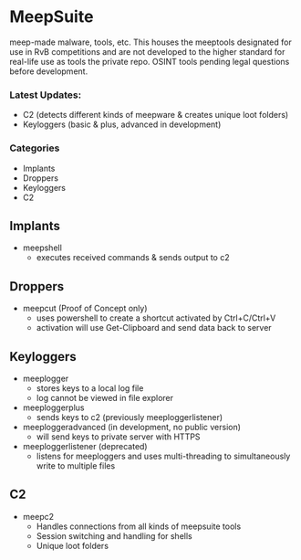 # MeepSuite
meep-made malware, tools, etc. 
This houses the meeptools designated for use in RvB competitions and are not developed to the higher standard for real-life use as tools the private repo. 
OSINT tools pending legal questions before development. 

### Latest Updates:
- C2 (detects different kinds of meepware & creates unique loot folders)
- Keyloggers (basic & plus, advanced in development)
### Categories
- Implants
- Droppers
- Keyloggers
- C2

## Implants
- meepshell
  - executes received commands & sends output to c2

## Droppers
- meepcut (Proof of Concept only)
  - uses powershell to create a shortcut activated by Ctrl+C/Ctrl+V
  - activation will use Get-Clipboard and send data back to server

## Keyloggers
- meeplogger
  - stores keys to a local log file
  - log cannot be viewed in file explorer
- meeploggerplus
  - sends keys to c2 (previously meeploggerlistener)
- meeploggeradvanced (in development, no public version)
  - will send keys to private server with HTTPS
- meeploggerlistener (deprecated)
  - listens for meeploggers and uses multi-threading to simultaneously write to multiple files

## C2
- meepc2
  - Handles connections from all kinds of meepsuite tools 
  - Session switching and handling for shells
  - Unique loot folders
